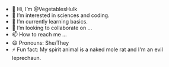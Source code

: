 - 👋 Hi, I’m @VegetablesHulk
- 👀 I’m interested in sciences and coding. 
- 🌱 I’m currently learning basics. 
- 💞️ I’m looking to collaborate on ...
- 📫 How to reach me ...
- 😄 Pronouns: She/They
- ⚡ Fun fact: My spirit animal is a naked mole rat and I'm an evil leprechaun. 

<!---
VegetablesHulk/VegetablesHulk is a ✨ special ✨ repository because its `README.md` (this file) appears on your GitHub profile.
You can click the Preview link to take a look at your changes.
--->
